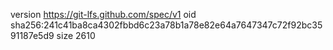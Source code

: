 version https://git-lfs.github.com/spec/v1
oid sha256:241c41ba8ca4302fbbd6c23a78b1a78e82e64a7647347c72f92bc3591187e5d9
size 2610
